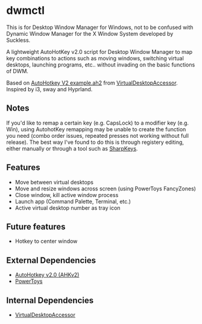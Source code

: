 # dwmctl
This is for Desktop Window Manager for Windows, not to be confused with Dynamic Window Manager for the X Window System developed by Suckless.

A lightweight AutoHotKey v2.0 script for Desktop Window Manager to map key combinations to actions such as moving windows, switching virtual desktops, launching programs, etc.. without invading on the basic functions of DWM.

Based on [AutoHotkey V2 example.ah2](https://github.com/Ciantic/VirtualDesktopAccessor/blob/rust/example.ah2) from [VirtualDesktopAccessor](https://github.com/Ciantic/VirtualDesktopAccessor). Inspired by i3, sway and Hyprland.

## Notes
If you'd like to remap a certain key (e.g. CapsLock) to a modifier key (e.g. Win), using AutohotKey remapping may be unable to create the function you need (combo order issues, repeated presses not working without full release). The best way I've found to do this is through registery editing, either manually or through a tool such as [SharpKeys](https://github.com/randyrants/sharpkeys).

## Features
- Move between virtual desktops
- Move and resize windows across screen (using PowerToys FancyZones)
- Close window, kill active window process
- Launch app (Command Palette, Terminal, etc.)
- Active virtual desktop number as tray icon

## Future features
- Hotkey to center window

## External Dependencies
- [AutoHotkey v2.0 (AHKv2)](https://www.autohotkey.com/)
- [PowerToys](https://github.com/microsoft/PowerToys)

## Internal Dependencies
- [VirtualDesktopAccessor](https://github.com/Ciantic/VirtualDesktopAccessor)
